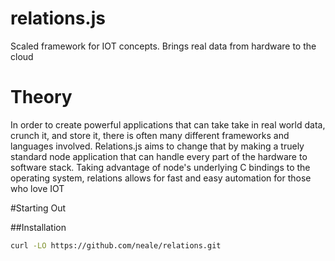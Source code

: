 # relations.js
Scaled framework for IOT concepts. Brings real data from hardware to the cloud

# Theory
In order to create powerful applications that can take take in real world data, crunch it, and store it, there is often many different frameworks and languages involved. Relations.js aims to change that by making a truely standard node application that can handle every part of the hardware to software stack. Taking advantage of node's underlying C bindings to the operating system, relations allows for fast and easy automation for those who love IOT

#Starting Out

##Installation
```sh
curl -LO https://github.com/neale/relations.git

``` 
